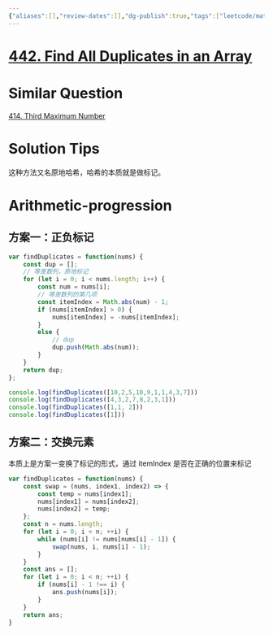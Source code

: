 ```yaml
---
{"aliases":[],"review-dates":[],"dg-publish":true,"tags":["leetcode/math/sequence/arithmetic","leetcode/hash-table","leetcode/space/in-place","leetcode/array/natural-array"],"difficulty":"medium","date-created":"2022-09-12-Mon, 3:50:54 pm","date-modified":"2023-07-28-Fri, 7:25:15 pm","permalink":"/programming/basic/leetcode/442. Find All Duplicates in an Array/","dgPassFrontmatter":true}
---
```



# [442. Find All Duplicates in an Array](https://leetcode.cn/problems/find-all-duplicates-in-an-array/)

# Similar Question

[414. Third Maximum Number](414.%20Third%20Maximum%20Number.md)

# Solution Tips

这种方法又名原地哈希，哈希的本质就是做标记。

# Arithmetic-progression

## 方案一：正负标记

```js
var findDuplicates = function(nums) {
    const dup = [];
    // 等差数列，原地标记
    for (let i = 0; i < nums.length; i++) {
        const num = nums[i];
        // 等差数列的第几项
        const itemIndex = Math.abs(num) - 1;
        if (nums[itemIndex] > 0) {
            nums[itemIndex] = -nums[itemIndex];
        }
        else {
            // dup
            dup.push(Math.abs(num));
        }
    }
    return dup;
};

console.log(findDuplicates([10,2,5,10,9,1,1,4,3,7]))
console.log(findDuplicates([4,3,2,7,8,2,3,1]))
console.log(findDuplicates([1,1, 2]))
console.log(findDuplicates([1]))
```

## 方案二：交换元素

本质上是方案一变换了标记的形式，通过 itemIndex 是否在正确的位置来标记

```js
var findDuplicates = function(nums) {
    const swap = (nums, index1, index2) => {
        const temp = nums[index1];
        nums[index1] = nums[index2];
        nums[index2] = temp;
    };
    const n = nums.length;
    for (let i = 0; i < n; ++i) {
        while (nums[i] != nums[nums[i] - 1]) {
            swap(nums, i, nums[i] - 1);
        }
    }
    const ans = [];
    for (let i = 0; i < n; ++i) {
        if (nums[i] - 1 !== i) {
            ans.push(nums[i]);
        }
    }
    return ans;
}
```
